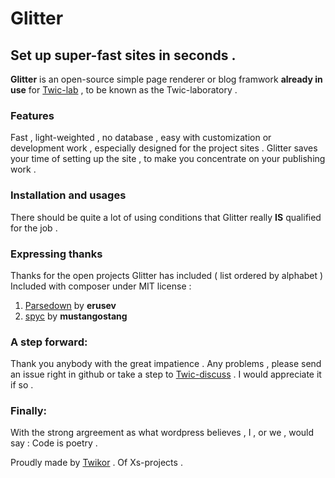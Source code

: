 # Glitter
## Set up super-fast sites in seconds . 

**Glitter** is an open-source simple page renderer or blog framwork  **already in use** for [Twic-lab](http://lab.twic.me) , to be known as the Twic-laboratory .

### Features
Fast , light-weighted , no database , easy with customization or development work , especially designed for the project sites .
Glitter saves your time of setting up the site , to make you concentrate on your publishing work .


### Installation and usages
There should be quite a lot of using conditions that Glitter really **IS** qualified for the job .

### Expressing thanks
Thanks for the open projects Glitter has included ( list ordered by alphabet )
Included with composer under MIT license :
1. [Parsedown](https://github.com/erusev/parsedown) by **erusev**
2. [spyc](https://github.com/mustangostang/spyc) by **mustangostang**

### A step forward:
Thank you anybody with the great impatience . Any problems , please send an issue right in github or take a step to [Twic-discuss](http://app.twic.me/discuss) . I would appreciate it if so .

### Finally:
With the strong argreement as what wordpress believes , I , or we , would say : Code is poetry .

Proudly made by [Twikor](http://twic.me) . Of Xs-projects .
